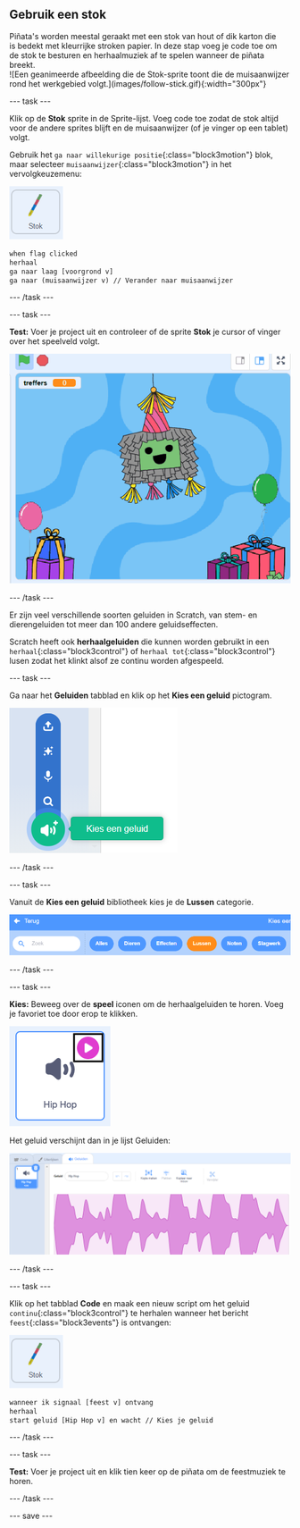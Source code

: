 ## Gebruik een stok

<div style="display: flex; flex-wrap: wrap">
<div style="flex-basis: 200px; flex-grow: 1; margin-right: 15px;">
Piñata's worden meestal geraakt met een stok van hout of dik karton die is bedekt met kleurrijke stroken papier. In deze stap voeg je code toe om de stok te besturen en herhaalmuziek af te spelen wanneer de piñata breekt. 
</div>
<div>
![Een geanimeerde afbeelding die de Stok-sprite toont die de muisaanwijzer rond het werkgebied volgt.](images/follow-stick.gif){:width="300px"}
</div>
</div>

--- task ---

Klik op de **Stok** sprite in de Sprite-lijst. Voeg code toe zodat de stok altijd voor de andere sprites blijft en de muisaanwijzer (of je vinger op een tablet) volgt.

Gebruik het `ga naar willekurige positie`{:class="block3motion"} blok, maar selecteer `muisaanwijzer`{:class="block3motion"} in het vervolgkeuzemenu:

![Het pictogram van de Stok-sprite](images/stick-sprite.png)

```blocks3
when flag clicked
herhaal
ga naar laag [voorgrond v]
ga naar (muisaanwijzer v) // Verander naar muisaanwijzer
```

--- /task ---

--- task ---

**Test:** Voer je project uit en controleer of de sprite **Stok** je cursor of vinger over het speelveld volgt.

![Een geanimeerde afbeelding waarin de Stok-sprite de muisaanwijzer in het speelveld volgt.](images/follow-stick.gif)

--- /task ---

Er zijn veel verschillende soorten geluiden in Scratch, van stem- en dierengeluiden tot meer dan 100 andere geluidseffecten.

Scratch heeft ook **herhaalgeluiden** die kunnen worden gebruikt in een `herhaal`{:class="block3control"} of `herhaal tot`{:class="block3control"} lusen zodat het klinkt alsof ze continu worden afgespeeld.

--- task ---

Ga naar het **Geluiden** tabblad en klik op het **Kies een geluid** pictogram.

![Het pictogram Kies een geluid met het pop-upmenu Geluiden. Indien geselecteerd, is het pictogram 'Kies een geluid' een witte luidspreker op een groene cirkel.](images/sound-icon.png)

--- /task ---

--- task ---

Vanuit de **Kies een geluid** bibliotheek kies je de **Lussen** categorie.

![De Geluidsbibliotheek met de categorie 'Lussen' oranje gemarkeerd om aan te geven dat deze is geselecteerd. De andere categorieën zijn in het blauw.](images/loops-category.png)

--- /task ---

--- task ---

**Kies:** Beweeg over de **speel** iconen om de herhaalgeluiden te horen. Voeg je favoriet toe door erop te klikken.

![Het 'Hiphop' geluid met het afspeelpictogram gemarkeerd in de rechterbovenhoek van het geluidspictogram.](images/play-icon.png)

Het geluid verschijnt dan in je lijst Geluiden:

![Het 'Hiphop' geluid in de Geluidenlijst op het tabblad Geluiden.](images/added-sound.png)

--- /task ---

--- task ---

Klik op het tabblad **Code** en maak een nieuw script om het geluid `continu`{:class="block3control"} te herhalen wanneer het bericht `feest`{:class="block3events"} is ontvangen:

![Het pictogram van de Stok-sprite.](images/stick-sprite.png)

```blocks3
wanneer ik signaal [feest v] ontvang
herhaal
start geluid [Hip Hop v] en wacht // Kies je geluid
```

--- /task ---

--- task ---

**Test:** Voer je project uit en klik tien keer op de piñata om de feestmuziek te horen.

--- /task ---

--- save ---
